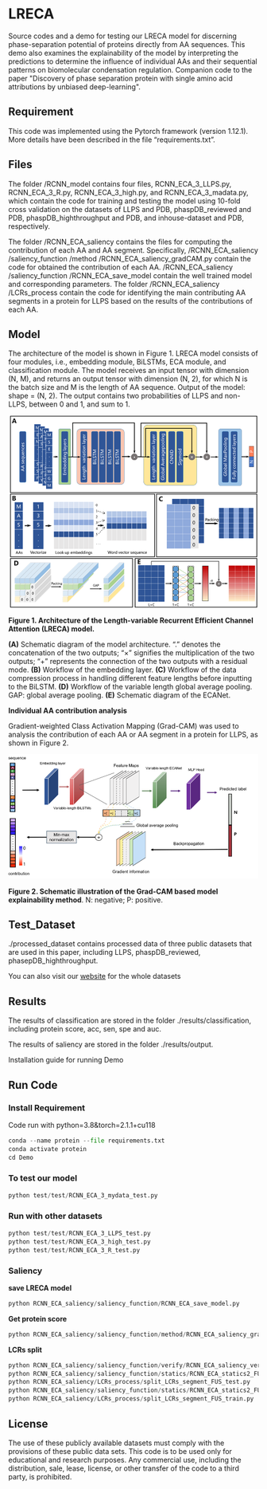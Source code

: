# LRECA

Source codes and a demo for testing our LRECA model for discerning phase-separation potential of proteins directly from AA sequences. This demo also examines the explainability of the model by interpreting the predictions to determine the influence of individual AAs and their sequential patterns on biomolecular condensation regulation. Companion code to the paper "Discovery of phase separation protein with single amino acid attributions by unbiased deep-learning".

## Requirement

This code was implemented using the Pytorch framework (version 1.12.1). More details have been described in the file “requirements.txt”. 

## Files

The folder /RCNN_model contains four files, RCNN_ECA_3_LLPS.py, RCNN_ECA_3_R.py, RCNN_ECA_3_high.py, and RCNN_ECA_3_madata.py, which contain the code for training and testing the model using 10-fold cross validation on the datasets of LLPS and PDB, phaspDB_reviewed and PDB, phaspDB_highthroughput and PDB, and inhouse-dataset and PDB, respectively. 

The folder /RCNN_ECA_saliency contains the files for computing the contribution of each AA and AA segment. Specifically, /RCNN_ECA_saliency /saliency_function /method /RCNN_ECA_saliency_gradCAM.py contain the code for obtained the contribution of each AA. /RCNN_ECA_saliency /saliency_function /RCNN_ECA_save_model contain the well trained model and corresponding parameters. The folder /RCNN_ECA_saliency /LCRs_process contain the code for identifying the main contributing AA segments in a protein for LLPS based on the results of the contributions of each AA.

## Model

The architecture of the model is shown in Figure 1. LRECA model consists of four modules, i.e., embedding module, BiLSTMs, ECA module, and classification module. The model receives an input tensor with dimension (N, M), and returns an output tensor with dimension (N, 2), for which N is the batch size and M is the length of AA sequence. Output of the model: shape = (N, 2). The output contains two probabilities of LLPS and non-LLPS, between 0 and 1, and sum to 1.

 ![2](./README.assets/2.png) 

__Figure 1. Architecture of the Length-variable Recurrent Efficient Channel Attention (LRECA) model.__

 **(A)** Schematic diagram of the model architecture. “.” denotes the concatenation of the two outputs; “×” signifies the multiplication of the two outputs; “+” represents the connection of the two outputs with a residual mode. **(B)** Workflow of the embedding layer. **(C)** Workflow of the data compression process in handling different feature lengths before inputting to the BiLSTM. **(D)** Workflow of the variable length global average pooling. GAP: global average pooling. **(E)** Schematic diagram of the ECANet.



__Individual AA contribution analysis__

Gradient-weighted Class Activation Mapping (Grad-CAM) was used to analysis the contribution of each AA or AA segment in a protein for LLPS, as shown in Figure 2.

 ![3](./README.assets/3.png) 

**Figure 2. Schematic illustration of the Grad-CAM based model explainability method**. N: negative; P: positive.

## Test_Dataset

./processed_dataset contains processed data of three public datasets that are used in this paper, including LLPS, phaspDB_reviewed, phasepDB_highthroughput. 

You can also visit our [website](http://www.ai-phasepro.pro/) for the whole datasets

## Results

The results of classification are stored in the folder ./results/classification, including protein score, acc, sen, spe and auc.

The results of saliency are stored in the folder ./results/output.

Installation guide for running Demo


## Run Code

### Install Requirement

Code run with python=3.8&torch=2.1.1+cu118

~~~python
conda --name protein --file requirements.txt
conda activate protein
cd Demo
~~~

### To test our model

~~~python
python test/test/RCNN_ECA_3_mydata_test.py
~~~

### Run with other datasets

```python
python test/test/RCNN_ECA_3_LLPS_test.py 
python test/test/RCNN_ECA_3_high_test.py 
python test/test/RCNN_ECA_3_R_test.py 
```

### Saliency

__save LRECA model__

```python
python RCNN_ECA_saliency/saliency_function/RCNN_ECA_save_model.py
```

__Get protein score__

```python
python RCNN_ECA_saliency/saliency_function/method/RCNN_ECA_saliency_gradCAM.py
```

__LCRs split__

```python
python RCNN_ECA_saliency/saliency_function/verify/RCNN_ECA_saliency_verify_gradCAM.py 
python RCNN_ECA_saliency/saliency_function/statics/RCNN_ECA_statics2_FUS_test.py 
python RCNN_ECA_saliency/LCRs_process/split_LCRs_segment_FUS_test.py 
python RCNN_ECA_saliency/saliency_function/statics/RCNN_ECA_statics2_FUS_train.py 
python RCNN_ECA_saliency/LCRs_process/split_LCRs_segment_FUS_train.py 
```

## License

The use of these publicly available datasets must comply with the provisions of these public data sets. This code is to be used only for educational and research purposes. Any commercial use, including the distribution, sale, lease, license, or other transfer of the code to a third party, is prohibited.

